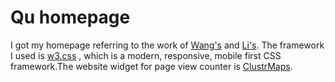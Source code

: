 # Qu homepage

I got my homepage referring to the work of [Wang's](https://www.wangyunhe.site/) and [Li's](https://li-chongyi.github.io/). The framework I used is [w3.css](https://www.w3schools.com/w3css/default.asp) , which is a modern, responsive, mobile first CSS framework.The website widget for page view counter is  [ClustrMaps](https://clustrmaps.com/).
